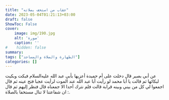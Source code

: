 ```yaml
---
title: "عقاب من استخف بصلاته"
date: 2023-05-04T01:21:13+03:00
draft: false
ShowToc: False
cover:
    image: img/190.jpg
    alt: 'صورة'
    caption: ''
#    hidden: false
summary: 
tags: ["الطهارة والصلاة والمساجد"]
categories: []
---
```

عن أبي بصير قال دخلت على أم حميدة أعزيها
بأبي عبد الله عليه‌السلام فبكت وبكيت لبكائها ثم قالت يا أبا محمد لو رأيت أبا
عبد الله عند الموت لرأيت عجبا فتح عينه ثم قال اجمعوا لي كل من بيني
وبينه قرابة قالت فلم نترك أحدا الا جمعناه قال فنظر إليهم ثم قال : ان
شفاعتنا لا تنال مستخفا بالصلاة.

